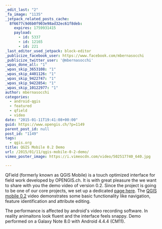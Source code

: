```yaml
---
_edit_last: "2"
_fa_image: "1135"
_jetpack_related_posts_cache:
  8f6677c9d6b0f903e98ad32ec61f8deb:
    expires: 1759931415
    payload:
      - id: 5337
      - id: 12165
      - id: 221
_last_editor_used_jetpack: block-editor
_publicize_facebook_user: https://www.facebook.com/mbernasocchi
_publicize_twitter_user: '@mbernasocchi'
_wpas_done_all: "1"
_wpas_skip_3653108: "1"
_wpas_skip_4401126: "1"
_wpas_skip_9422747: "1"
_wpas_skip_9422854: "1"
_wpas_skip_10122977: "1"
author: mbernasocchi
categories:
  - android-qgis
  - featured
  - qfield
  - video
date: "2015-01-11T19:41:08+00:00"
guid: https://www.opengis.ch/?p=1149
parent_post_id: null
post_id: "1149"
tags:
  - qgis.org
title: QGIS Mobile 0.2 Demo
url: /2015/01/11/qgis-mobile-0-2-demo/
vimeo_poster_image: https://i.vimeocdn.com/video/502517740_640.jpg

---
```

QField (formerly known as QGIS Mobile) is a touch optimized interface for field work developed by OPENGIS.ch. It is with great pleasure the we want to share with you the demo video of version 0.2.
Since the project is going to be one of our core projects, we set up a dedicated [page here](/android-gis/qgis-mobile/ "QGIS mobile").
The [QGIS mobile 0.2](https://vimeo.com/116231850) video demonstrates some basic functionality like navigation, feature identification and attribute editing.

The performance is affected by android's video recording software. In reality animaitons look fluent and the interface feels snappy.
Demo performed on a Galaxy Note 8.0 with Android 4.4.4 (CM11).

